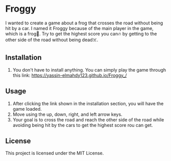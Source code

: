 # Froggy
I wanted to create a game about a frog that crosses the road without being hit by a car. I named it Froggy because of the main player in the game, which is a frog🐸. Try to get the highest score you can🔥 by getting to the other side of the road without being dead☠️.

## Installation
1. You don't have to install anything. You can simply play the game through this link: https://yassin-elmahdy123.github.io/Froggy_/

## Usage
1. After clicking the link shown in the installation section, you will have the game loaded.
2. Move using the up, down, right, and left arrow keys.
3. Your goal is to cross the road and reach the other side of the road while avoiding being hit by the cars to get the highest score rou can get.

## License
This project is licensed under the MIT License.
